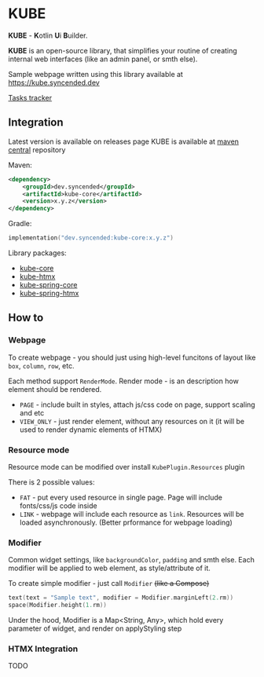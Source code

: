 # KUBE
**KUBE** - **K**otlin **U**i **B**uilder.

**KUBE** is an open-source library, that simplifies your routine of creating internal web interfaces (like an admin panel, or smth else).

Sample webpage written using this library available at https://kube.syncended.dev

[Tasks tracker](https://github.com/users/syncended/projects/3/views/1)

## Integration
Latest version is available on releases page
KUBE is available at [maven central](https://mvnrepository.com/artifact/dev.syncended) repository

Maven:
```xml
<dependency>
    <groupId>dev.syncended</groupId>
    <artifactId>kube-core</artifactId>
    <version>x.y.z</version>
</dependency>
```

Gradle:
```kotlin
implementation("dev.syncended:kube-core:x.y.z")
```

Library packages:
- [kube-core](https://mvnrepository.com/artifact/dev.syncended/kube-core)
- [kube-htmx](https://mvnrepository.com/artifact/dev.syncended/kube-htmx)
- [kube-spring-core](https://mvnrepository.com/artifact/dev.syncended/kube-spring-core)
- [kube-spring-htmx](https://mvnrepository.com/artifact/dev.syncended/kube-spring-htmx)

## How to
### Webpage
To create webpage - you should just using high-level funcitons of layout like
`box`, `column`, `row`, etc.

Each method support `RenderMode`. Render mode - is an description how element should be rendered.
- `PAGE` - include built in styles, attach js/css code on page, support scaling and etc
- `VIEW_ONLY` - just render element, without any resources on it (it will be used to render dynamic elements of HTMX)  

### Resource mode
Resource mode can be modified over install `KubePlugin.Resources` plugin

There is 2 possible values:
- `FAT` - put every used resource in single page. Page will include fonts/css/js code inside
- `LINK` - webpage will include each resource as `link`. Resources will
    be loaded asynchronously. (Better prformance for webpage loading)

### Modifier
Common widget settings, like `backgroundColor`, `padding` and smth else.
Each modifier will be applied to web element, as style/attribute of it.

To create simple modifier - just call `Modifier` ~~(like a Compose)~~
```kotlin
text(text = "Sample text", modifier = Modifier.marginLeft(2.rm))
space(Modifier.height(1.rm))
```

Under the hood, Modifier is a Map<String, Any>, which hold every parameter
of widget, and render on applyStyling step

### HTMX Integration
TODO
